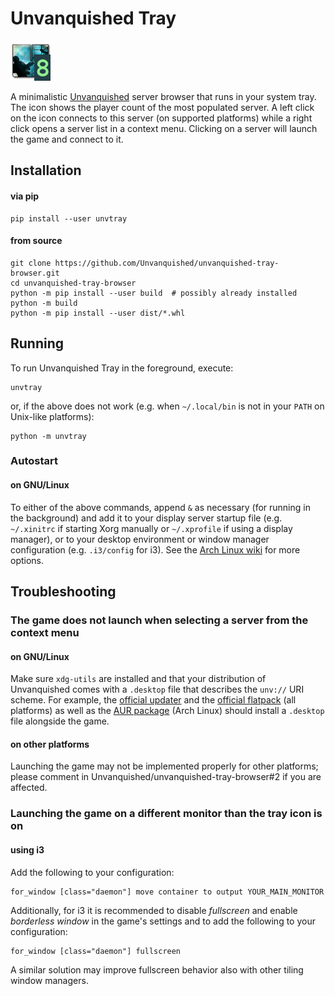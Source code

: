 # Unvanquished Tray

![tray icon](example.png)

A minimalistic [Unvanquished](https://unvanquished.net/) server browser that
runs in your system tray. The icon shows the player count of the most populated
server. A left click on the icon connects to this server (on supported
platforms) while a right click opens a server list in a context menu. Clicking
on a server will launch the game and connect to it.

## Installation

#### via pip

```shell
pip install --user unvtray
```

#### from source

```
git clone https://github.com/Unvanquished/unvanquished-tray-browser.git
cd unvanquished-tray-browser
python -m pip install --user build  # possibly already installed
python -m build
python -m pip install --user dist/*.whl
```

## Running

To run Unvanquished Tray in the foreground, execute:

```
unvtray
```

or, if the above does not work (e.g. when `~/.local/bin` is not in your `PATH`
on Unix-like platforms):

```
python -m unvtray
```

### Autostart

#### on GNU/Linux

To either of the above commands, append `&` as necessary (for running in the
background) and add it to your display server startup file (e.g. `~/.xinitrc`
if starting Xorg manually or `~/.xprofile` if using a display manager), or to
your desktop environment or window manager configuration (e.g. `.i3/config` for
i3). See the [Arch Linux
wiki](https://wiki.archlinux.org/title/autostarting#On_Xorg_startup) for more
options.

## Troubleshooting

### The game does not launch when selecting a server from the context menu

#### on GNU/Linux

Make sure `xdg-utils` are installed and that your distribution of Unvanquished
comes with a `.desktop` file that describes the `unv://` URI scheme. For
example, the [official
updater](https://github.com/Unvanquished/updater/releases/) and the [official
flatpack](https://flathub.org/apps/details/net.unvanquished.Unvanquished) (all
platforms) as well as the [AUR
package](https://aur.archlinux.org/packages/unvanquished) (Arch Linux) should
install a `.desktop` file alongside the game.

#### on other platforms

Launching the game may not be implemented properly for other platforms; please
comment in Unvanquished/unvanquished-tray-browser#2 if you are affected.

### Launching the game on a different monitor than the tray icon is on

#### using i3

Add the following to your configuration:

```
for_window [class="daemon"] move container to output YOUR_MAIN_MONITOR
```

Additionally, for i3 it is recommended to disable _fullscreen_ and enable
_borderless window_ in the game's settings and to add the following to your
configuration:

```
for_window [class="daemon"] fullscreen
```

A similar solution may improve fullscreen behavior also with other tiling
window managers.
